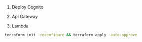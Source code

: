 
1. Deploy Cognito

2. Api Gateway

3. Lambda

```sh
terraform init -reconfigure && terraform apply -auto-approve
```